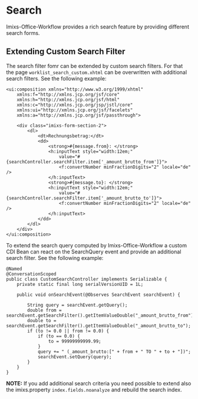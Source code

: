 # Search

Imixs-Office-Workflow provides a rich search feature by providing different search forms. 

## Extending Custom Search Filter

The search filter fomr can be extended by custom search filters. For that the page `worklist_search_custom.xhtml` can be overwritten with additional search filters. See the following example:

	<ui:composition xmlns="http://www.w3.org/1999/xhtml"
		xmlns:f="http://xmlns.jcp.org/jsf/core"
		xmlns:h="http://xmlns.jcp.org/jsf/html"
		xmlns:c="http://xmlns.jcp.org/jsp/jstl/core"
		xmlns:ui="http://xmlns.jcp.org/jsf/facelets"
		xmlns:a="http://xmlns.jcp.org/jsf/passthrough">
	
		<div class="imixs-form-section-2">
			<dl>
				<dt>Rechnungsbetrag:</dt>
				<dd>
					<strong>#{message.from}: </strong>
					<h:inputText style="width:12em;"
						value="#{searchController.searchFilter.item['_amount_brutto_from']}">
						<f:convertNumber minFractionDigits="2" locale="de" />
					</h:inputText>
					<strong>#{message.to}: </strong>
					<h:inputText style="width:12em;"
						value="#{searchController.searchFilter.item['_amount_brutto_to']}">
						<f:convertNumber minFractionDigits="2" locale="de" />
					</h:inputText>
				</dd>
			</dl>
		</div>
	</ui:composition>


To extend the search query computed by Imixs-Office-Workflow a custom CDI Bean can react on the SearchQuery event and provide an additional search filter. See the following example:



	@Named
	@ConversationScoped
	public class CustomSearchController implements Serializable {
	    private static final long serialVersionUID = 1L;
	
	    public void onSearchEvent(@Observes SearchEvent searchEvent) {
	
	        String query = searchEvent.getQuery();
	        double from = searchEvent.getSearchFilter().getItemValueDouble("_amount_brutto_from");
	        double to = searchEvent.getSearchFilter().getItemValueDouble("_amount_brutto_to");
	        if (to != 0.0 || from != 0.0) {
	            if (to == 0.0) {
	                to = 99999999999.99;
	            }
	            query += " (_amount_brutto:[" + from + " TO " + to + "])";
	            searchEvent.setQuery(query);
	        }
	    }
	}


**NOTE:** If you add additional search criteria you need possible to extend also the imixs.property `index.fields.noanalyze` and rebuild the search index.



